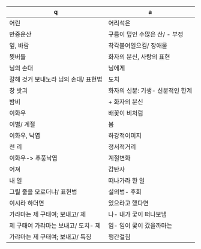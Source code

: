 q | a
---|---
어린		| 어리석은
만중운산		| 구름이 덮인 수많은 산/ - 부정
잎, 바람		| 착각불어일으킴/ 장애물
묏버들		| 화자의 분신, 사랑의 표현
님의 손대		| 님에게
갈해 것거 보내노라 님의 손대/ 표현법		| 도치
창 밧긔		| 화자의 신분: 기생- 신분적인 한계
밤비		| + 화자의 분신
이화우		| 배꽃이 비처럼
이별/ 계절		| 봄
이화우, 낙엽		| 하강적이미지
천 리		| 정서적거리
이화우-> 추풍낙엽		| 계절변화
어져		| 감탄사
내 일		| 떠나가라 한 일
그릴 줄을 모로더냐/ 표현법		| 설의법- 후회
이시라 하더면		| 있으라고 했다면
가랴마는 제 구태여; 보내고/ 제		| 나- 내가 궂이 떠나보냄
제 구태여 가랴마는 보내고/ 도치- 제		| 임- 임이 궂이 갔을까마는
가랴마는 제 구태여; 보내고/ 특징		| 행간걸침